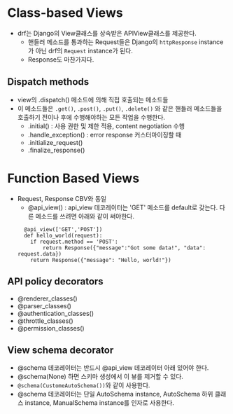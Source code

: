 # Class-based Views
* drf는 Django의 View클래스를 상속받은 APIView클래스를 제공한다.
  * 핸들러 메소드를 통과하는 Request들은 Django의 `httpResponse` instance가 아닌 drf의 `Request` instance가 된다.
  * Response도 마찬가지다.


## Dispatch methods
* view의 .dispatch() 메소드에 의해 직접 호출되는 메소드들
* 이 메소드들은  `.get()`, `.post()`, `.put()`, `.delete()` 와 같은 핸들러 메소드들을 호출하기 전이나 후에 수행해야하는 모든 작업을 수행한다.
  * .initial() : 사용 권한 및 제한 적용, content negotiation 수행
  * .handle_exception() : error response 커스터마이징할 때
  * .initialize_request()
  * .finalize_response()

# Function Based Views
* Request, Response CBV와 동일
  * @api_view() : api_view 데코레이터는 'GET' 메소드를 default로 갖는다.
  다른 메소드를 쓰려면 아래와 같이 써야한다.
  ```
    @api_view(['GET','POST'])
    def hello_world(request):
      if request.method == 'POST':
          return Response({"message":"Got some data!", "data": request.data})
      return Response({"message": "Hello, world!"})
  ```
## API policy decorators
* @renderer_classes()
* @parser_classes()
* @authentication_classes()
* @throttle_classes()
* @permission_classes()

## View schema decorator
* @schema 데코레이터는 반드시 @api_view 데코레이터 아래 있어야 한다.
* @schema(None) 하면 스키마 생성에서 이 뷰를 제거할 수 있다.
* `@schema(CustomeAutoSchema())`와 같이 사용한다.
* @schema 데코레이터는 단일 AutoSchema instance, AutoSchema 하위 클래스 instance, ManualSchema instance를 인자로 사용한다.
